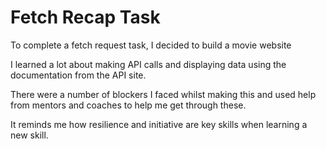 # Fetch Recap Task

To complete a fetch request task, I decided to build a movie website

I learned a lot about making API calls and displaying data using the documentation from the API site. 

There were a number of blockers I faced whilst making this and used help from mentors and coaches to help me get through these.

It reminds me how resilience and initiative are key skills when learning a new skill.

